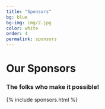 ```yaml
---
title: "Sponsors"
bg: blue
bg-img: img/2.jpg
color: white
order: 4
permalink: sponsors
---
```


<h1 class="aclonica">Our Sponsors</h1>
<h3 class="aclonica">The folks who make it possible!</h3>

{% include sponsors.html %}